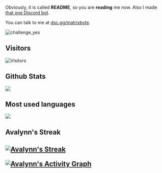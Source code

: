 Obviously, it is called **README**, so you are **reading** me now. Also I made [that one Discord bot](https://discord.com/oauth2/authorize?client_id=973136576014057482&permissions=8&redirect_uri=https://dsc.gg/matrixbyte&response_type=code&scope=bot%20applications.commands).

You can talk to me at [dsc.gg/matrixbyte](https://dsc.gg/matrixbyte).

![challenge_yes](https://i.alexflipnote.dev/4h93guy.png)  

## Visitors
![Visitors](https://profile-counter.glitch.me/Avalynn/count.svg)

<span float="center" height=200>
  <h2>Github Stats</h2>
<img src="https://github-readme-stats.vercel.app/api?username=PlusFlippy&show_icons=true&count_private=true&title_color=d1eaff&text_color=f2f9ff&icon_color=a3b9cc&bg_color=6e7e91" float="left" />
  <h2>Most used languages</h2>
<img src="https://github-readme-stats.vercel.app/api/top-langs?username=PlusFlippy&show_icons=true&title_color=d1eaff&text_color=f2f9ff&icon_color=a3b9cc&bg_color=475159" float="right" />
</span>

<p align="center">
     <h2>Avalynn's Streak<h2>
    <a href="https://github.com/DenverCoder1/github-readme-streak-stats">
        <img title="🔥 Get streak stats for your profile at git.io/streak-stats" alt="Avalynn's Streak" src="https://github-readme-streak-stats.herokuapp.com/?user=PlusFlippy&theme=black-ice&hide_border=true&stroke=0000&background=060A0CD0"/>
    </a>
</p>
<a href="https://github.com/Avalynn/github-readme-activity-graph"><img alt="Avalynn's Activity Graph" src="https://activity-graph.herokuapp.com/graph?username=PlusFlippy&bg_color=0D1117&color=5BCDEC&line=5BCDEC&point=FFFFFF&hide_border=true" /></a>
